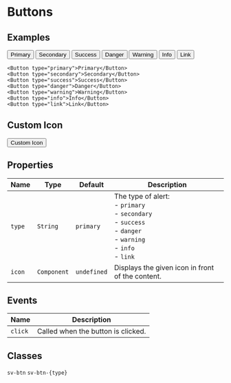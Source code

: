 <script setup>
import { ref } from "vue";
import { Alert, Button } from "@/components";
import { PlayIcon } from '@heroicons/vue/outline'

const message = ref("You can click a button to change this message.");

const click = (type) => {
    message.value = `You clicked the "${type}" button.`;
}
</script>

# Buttons

## Examples

<Alert type="info" :message="message" class="mb-4" />

<div class="flex flex-row">
<Button type="primary" @click="click('primary')">Primary</Button>
<Button type="secondary" class="ml-2" @click="click('secondary')">Secondary</Button>
<Button type="success" class="ml-2" @click="click('success')">Success</Button>
<Button type="danger" class="ml-2" @click="click('danger')">Danger</Button>
<Button type="warning" class="ml-2" @click="click('warning')">Warning</Button>
<Button type="info" class="ml-2" @click="click('info')">Info</Button>
<Button type="link" class="ml-2" @click="click('link')">Link</Button>
</div>

```vue
<Button type="primary">Primary</Button>
<Button type="secondary">Secondary</Button>
<Button type="success">Success</Button>
<Button type="danger">Danger</Button>
<Button type="warning">Warning</Button>
<Button type="info">Info</Button>
<Button type="link">Link</Button>
```

## Custom Icon

<Button :icon="PlayIcon">Custom Icon</Button>

## Properties

| Name | Type | Default | Description |
| --- | --- | --- | --- |
| `type` | `String` | `primary` | The type of alert:<br/>- `primary`<br/>- `secondary`<br/>- `success`<br/>- `danger`<br/>- `warning`<br/>- `info`<br/>- `link` |
| `icon` | `Component` | `undefined` | Displays the given icon in front of the content. |

## Events

| Name | Description |
| --- | --- |
| `click` | Called when the button is clicked. |

## Classes

`sv-btn` `sv-btn-{type}`